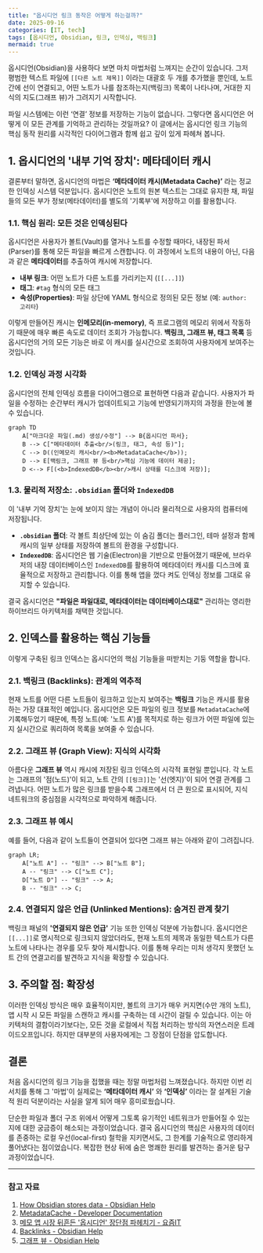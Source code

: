```yaml
---
title: "옵시디언 링크 동작은 어떻게 하는걸까?"
date: 2025-09-16
categories: [IT, tech]
tags: [옵시디언, Obsidian, 링크, 인덱싱, 백링크]
mermaid: true
---
```


옵시디언(Obsidian)을 사용하다 보면 마치 마법처럼 느껴지는 순간이 있습니다. 그저 평범한 텍스트 파일에 `[[다른 노트 제목]]` 이라는 대괄호 두 개를 추가했을 뿐인데, 노트 간에 선이 연결되고, 어떤 노트가 나를 참조하는지(백링크) 목록이 나타나며, 거대한 지식의 지도(그래프 뷰)가 그려지기 시작합니다.

파일 시스템에는 이런 ‘연결’ 정보를 저장하는 기능이 없습니다. 그렇다면 옵시디언은 어떻게 이 모든 관계를 기억하고 관리하는 것일까요? 이 글에서는 옵시디언 링크 기능의 핵심 동작 원리를 시각적인 다이어그램과 함께 쉽고 깊이 있게 파헤쳐 봅니다.

## 1. 옵시디언의 '내부 기억 장치': 메타데이터 캐시

결론부터 말하면, 옵시디언의 마법은 **‘메타데이터 캐시(Metadata Cache)’** 라는 정교한 인덱싱 시스템 덕분입니다. 옵시디언은 노트의 원본 텍스트는 그대로 유지한 채, 파일들의 모든 부가 정보(메타데이터)를 별도의 '기록부'에 저장하고 이를 활용합니다.

### 1.1. **핵심 원리: 모든 것은 인덱싱된다**

옵시디언은 사용자가 볼트(Vault)를 열거나 노트를 수정할 때마다, 내장된 파서(Parser)를 통해 모든 파일을 빠르게 스캔합니다. 이 과정에서 노트의 내용이 아닌, 다음과 같은 **메타데이터**를 추출하여 캐시에 저장합니다.

-   **내부 링크**: 어떤 노트가 다른 노트를 가리키는지 (`[[...]]`)
-   **태그**: `#tag` 형식의 모든 태그
-   **속성(Properties)**: 파일 상단에 YAML 형식으로 정의된 모든 정보 (예: `author: 고리타`)

이렇게 만들어진 캐시는 **인메모리(in-memory)**, 즉 프로그램의 메모리 위에서 작동하기 때문에 매우 빠른 속도로 데이터 조회가 가능합니다. **백링크, 그래프 뷰, 태그 목록** 등 옵시디언의 거의 모든 기능은 바로 이 캐시를 실시간으로 조회하여 사용자에게 보여주는 것입니다.

### 1.2. **인덱싱 과정 시각화**

옵시디언의 전체 인덱싱 흐름을 다이어그램으로 표현하면 다음과 같습니다. 사용자가 파일을 수정하는 순간부터 캐시가 업데이트되고 기능에 반영되기까지의 과정을 한눈에 볼 수 있습니다.

```mermaid
graph TD
    A["마크다운 파일(.md) 생성/수정"] --> B{옵시디언 파서};
    B --> C["메타데이터 추출<br/>(링크, 태그, 속성 등)"];
    C --> D((인메모리 캐시<br/><b>MetadataCache</b>));
    D --> E[백링크, 그래프 뷰 등<br/>핵심 기능에 데이터 제공];
    D <--> F[(<b>IndexedDB</b><br/>캐시 상태를 디스크에 저장)];
```

### 1.3. **물리적 저장소: `.obsidian` 폴더와 `IndexedDB`**

이 '내부 기억 장치'는 눈에 보이지 않는 개념이 아니라 물리적으로 사용자의 컴퓨터에 저장됩니다.

-   **`.obsidian` 폴더**: 각 볼트 최상단에 있는 이 숨김 폴더는 플러그인, 테마 설정과 함께 캐시의 일부 상태를 저장하여 볼트의 환경을 구성합니다.
-   **`IndexedDB`**: 옵시디언은 웹 기술(Electron)을 기반으로 만들어졌기 때문에, 브라우저의 내장 데이터베이스인 `IndexedDB`를 활용하여 메타데이터 캐시를 디스크에 효율적으로 저장하고 관리합니다. 이를 통해 앱을 껐다 켜도 인덱싱 정보를 그대로 유지할 수 있습니다.

결국 옵시디언은 **"파일은 파일대로, 메타데이터는 데이터베이스대로"** 관리하는 영리한 하이브리드 아키텍처를 채택한 것입니다.

## 2. 인덱스를 활용하는 핵심 기능들

이렇게 구축된 링크 인덱스는 옵시디언의 핵심 기능들을 떠받치는 기둥 역할을 합니다.

### 2.1. **백링크 (Backlinks): 관계의 역추적**

현재 노트를 어떤 다른 노트들이 링크하고 있는지 보여주는 **백링크** 기능은 캐시를 활용하는 가장 대표적인 예입니다. 옵시디언은 모든 파일의 링크 정보를 `MetadataCache`에 기록해두었기 때문에, 특정 노트(예: '노트 A')를 목적지로 하는 링크가 어떤 파일에 있는지 실시간으로 쿼리하여 목록을 보여줄 수 있습니다.

### 2.2. **그래프 뷰 (Graph View): 지식의 시각화**

아름다운 **그래프 뷰** 역시 캐시에 저장된 링크 인덱스의 시각적 표현일 뿐입니다. 각 노트는 그래프의 '점(노드)'이 되고, 노트 간의 `[[링크]]`는 '선(엣지)'이 되어 연결 관계를 그려냅니다. 어떤 노트가 많은 링크를 받을수록 그래프에서 더 큰 원으로 표시되어, 지식 네트워크의 중심점을 시각적으로 파악하게 해줍니다.

### 2.3. **그래프 뷰 예시**

예를 들어, 다음과 같이 노트들이 연결되어 있다면 그래프 뷰는 아래와 같이 그려집니다.

```mermaid
graph LR;
    A["노트 A"] -- "링크" --> B["노트 B"];
    A -- "링크" --> C["노트 C"];
    D["노트 D"] -- "링크" --> A;
    B -- "링크" --> C;
```

### 2.4. **연결되지 않은 언급 (Unlinked Mentions): 숨겨진 관계 찾기**

백링크 패널의 **'연결되지 않은 언급'** 기능 또한 인덱싱 덕분에 가능합니다. 옵시디언은 `[[...]]`로 명시적으로 링크되지 않았더라도, 현재 노트의 제목과 동일한 텍스트가 다른 노트에 나타나는 경우를 모두 찾아 제시합니다. 이를 통해 우리는 미처 생각지 못했던 노트 간의 연결고리를 발견하고 지식을 확장할 수 있습니다.

## 3. 주의할 점: 확장성

이러한 인덱싱 방식은 매우 효율적이지만, 볼트의 크기가 매우 커지면(수만 개의 노트), 앱 시작 시 모든 파일을 스캔하고 캐시를 구축하는 데 시간이 걸릴 수 있습니다. 이는 아키텍처의 결함이라기보다는, 모든 것을 로컬에서 직접 처리하는 방식의 자연스러운 트레이드오프입니다. 하지만 대부분의 사용자에게는 그 장점이 단점을 압도합니다.

## 결론

처음 옵시디언의 링크 기능을 접했을 때는 정말 마법처럼 느껴졌습니다. 하지만 이번 리서치를 통해 그 '마법'이 실제로는 **‘메타데이터 캐시’** 와 **‘인덱싱’** 이라는 잘 설계된 기술적 원리 덕분이라는 사실을 알게 되어 매우 흥미로웠습니다.

단순한 파일과 폴더 구조 위에서 어떻게 그토록 유기적인 네트워크가 만들어질 수 있는지에 대한 궁금증이 해소되는 과정이었습니다. 결국 옵시디언의 핵심은 사용자의 데이터를 존중하는 로컬 우선(local-first) 철학을 지키면서도, 그 한계를 기술적으로 영리하게 풀어냈다는 점이었습니다. 복잡한 현상 뒤에 숨은 명쾌한 원리를 발견하는 즐거운 탐구 과정이었습니다.

---
### 참고 자료
1. [How Obsidian stores data - Obsidian Help](https://help.obsidian.md/data-storage)
2. [MetadataCache - Developer Documentation](https://docs.obsidian.md/Reference/TypeScript+API/MetadataCache)
3. [메모 앱 시장 뒤흔든 '옵시디언' 장단점 파헤치기 - 요즘IT](https://yozm.wishket.com/magazine/detail/2518/)
4. [Backlinks - Obsidian Help](https://help.obsidian.md/plugins/backlinks)
5. [그래프 뷰 - Obsidian Help](https://publish.obsidian.md/help-ko/%ED%94%8C%EB%9F%AC%EA%B7%B8%EC%9D%B8/%EA%B7%B8%EB%9E%98%ED%94%84+%EB%B7%B0)
